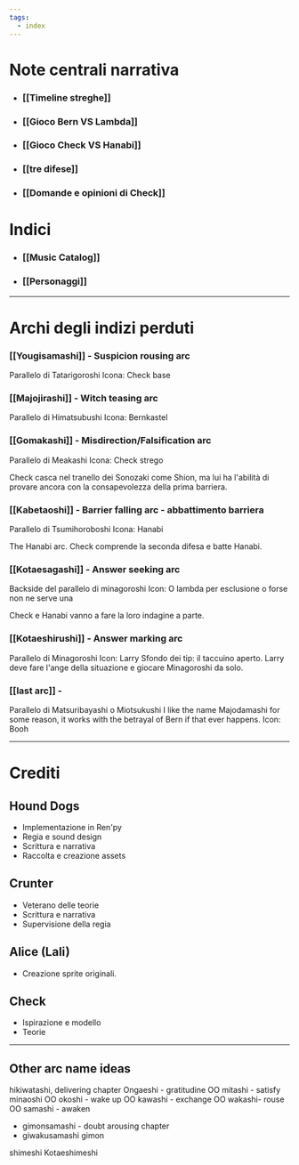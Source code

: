 ```yaml
---
tags:
  - index
---
```


# Note centrali narrativa
- ### [[Timeline streghe]] 
- ### [[Gioco Bern VS Lambda]]
- ### [[Gioco Check VS Hanabi]]
- ### [[tre difese]]
- ### [[Domande e opinioni di Check]]

# Indici
- ### [[Music Catalog]]
- ### [[Personaggi]]

---

# Archi degli indizi perduti

### [[Yougisamashi]] - Suspicion rousing arc
Parallelo di  Tatarigoroshi
Icona: Check base
### [[Majojirashi]] - Witch teasing arc
Parallelo di Himatsubushi
Icona: Bernkastel

### [[Gomakashi]] - Misdirection/Falsification arc
Parallelo di Meakashi
Icona: Check strego

Check casca nel tranello dei Sonozaki come Shion, ma lui ha l'abilità di provare ancora con la consapevolezza della prima barriera.

### [[Kabetaoshi]] - Barrier falling arc - abbattimento barriera
Parallelo di Tsumihoroboshi
Icona: Hanabi

The Hanabi arc.
Check comprende la seconda difesa e batte Hanabi.
### [[Kotaesagashi]] - Answer seeking arc 
Backside del parallelo di minagoroshi
Icon: O lambda per esclusione o forse non ne serve una

Check e Hanabi vanno a fare la loro indagine a parte.
### [[Kotaeshirushi]] - Answer marking arc
Parallelo di Minagoroshi
Icon: Larry
Sfondo dei tip: il taccuino aperto.
Larry deve fare l'ange della situazione e giocare Minagoroshi da solo.

### [[last arc]] - 
Parallelo di Matsuribayashi o Miotsukushi
I like the name Majodamashi for some reason, it works with the betrayal of Bern if that ever happens.
Icon: Booh



---
# Crediti

## Hound Dogs
- Implementazione in Ren'py
- Regia e sound design
- Scrittura e narrativa
- Raccolta e creazione assets
## Crunter
- Veterano delle teorie
- Scrittura e narrativa
- Supervisione della regia

## Alice (Lali)
- Creazione sprite originali.

## Check
- Ispirazione e modello
- Teorie


---
## Other arc name ideas
hikiwatashi, delivering chapter
Ongaeshi - gratitudine
OO mitashi - satisfy
minaoshi
OO okoshi - wake up
OO kawashi - exchange
OO wakashi- rouse
OO samashi - awaken
- gimonsamashi - doubt arousing chapter
- giwakusamashi
gimon

shimeshi
Kotaeshimeshi

